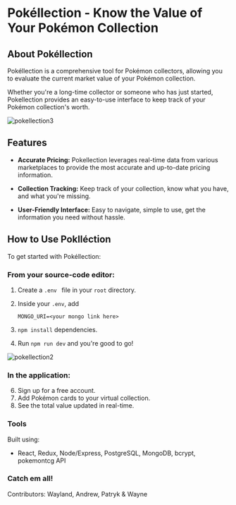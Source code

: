 # Pokéllection - Know the Value of Your Pokémon Collection

## About Pokéllection

Pokéllection is a comprehensive tool for Pokémon collectors, allowing you to evaluate the current market value of your Pokémon collection. 

Whether you're a long-time collector or someone who has just started, Pokellection provides an easy-to-use interface to keep track of your Pokémon collection's worth.

![pokellection3](https://github.com/pokeTradr/pokellection/assets/103064256/8306b090-3e58-4bd7-a73b-94edb2b3422f)

## Features

- **Accurate Pricing:** Pokellection leverages real-time data from various marketplaces to provide the most accurate and up-to-date pricing information.
  
- **Collection Tracking:** Keep track of your collection, know what you have, and what you're missing.

- **User-Friendly Interface:** Easy to navigate, simple to use, get the information you need without hassle.

## How to Use Poklléction

To get started with Pokéllection:

### From your source-code editor:
1. Create a ```.env ``` file in your ```root``` directory.
2. Inside your ```.env```, add 

    ```MONGO_URI=<your mongo link here>```
3. ``` npm install ``` dependencies.
4. Run ``` npm run dev ``` and you're good to go!

![pokellection2](https://github.com/pokeTradr/pokellection/assets/103064256/b363d7b5-8241-421d-803b-e4b44a62487b)

### In the application:
6. Sign up for a free account.
7. Add Pokémon cards to your virtual collection.
8. See the total value updated in real-time.
### Tools

Built using:

- React, Redux, Node/Express, PostgreSQL, MongoDB, bcrypt, pokemontcg API

### Catch em all!

Contributors: Wayland, Andrew, Patryk & Wayne
